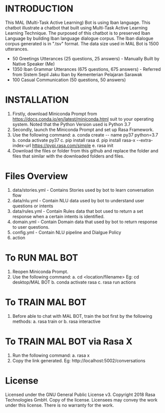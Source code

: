 # INTRODUCTION
This MAL (Multi-Task Active Learning) Bot is using Iban language. 
This chatbot illustrate a chatbot that built using Multi-Task Active Learning Learning Technique. 
The purposed of this chatbot is to preserved Iban Language by building Iban language dialogue corpus. 
The Iban dialogue corpus generated is in ".tsv" format.
The data size used in MAL Bot is 1500 utterances.
- 50 Greetings Utterances (25 questions, 25 answers) - Manually Built by Native Speaker (Me)
- 1350 Iban Grammar Utterances (675 questions, 675 answers) - Referred from Sistem Sepil Jaku Iban by Kementerian Pelajaran Sarawak
- 100 Casual Communication (50 questions, 50 answers)

# INSTALLATION
1. Firstly, download Miniconda Prompt from https://docs.conda.io/en/latest/miniconda.html suit to your operating system. Noted that the Python Version used is Python 3.7
2. Secondly, launch the Miniconda Prompt and set up Rasa Framework.
3. Use the following command:
  a. conda create -- name py37 python=3.7
  b. conda activate py37
  c. pip install rasa
  d. pip install rasa-x --extra-index-url https://pypi.rasa.com/simple
  e. rasa init
4. Download the files or folder from this github and replace the folder and files that similar with the downloaded folders and files.
  
# Files Overview
1. data/stories.yml - Contains Stories used by bot to learn conversation flow
2. data/nlu.yml - Contain NLU data used by bot to understand user questions or intents
3. data/rules.yml - Contain Rules data that bot used to return a set response when a certain intents is identified.
4. domain.yml - Contain Domain data that used by bot to return response to user questions.
5. config.yml - Contain NLU pipeline and Dialgue Policy
6. action

# To RUN MAL BOT
1. Reopen Miniconda Prompt.
2. Use the following command:
  a. cd <location/filename> Eg: cd desktop/MAL BOT
  b. conda activate rasa
  c. rasa run actions

# To TRAIN MAL BOT
1. Before able to chat with MAL BOT, train the bot first by the following methods:
  a. rasa train
         or
  b. rasa interactive
  
# To TRAIN MAL BOT via Rasa X
1. Run the following command:
  a. rasa x
2. Copy the link generated. Eg: http://localhost:5002/conversations

# License
Licensed under the GNU General Public License v3. Copyright 2018 Rasa Technologies GmbH. Copy of the license. Licensees may convey the work under this license. There is no warranty for the work.
